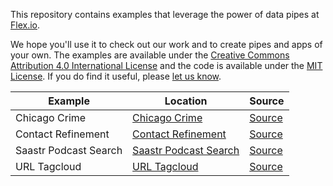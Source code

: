 This repository contains examples that leverage the power of data pipes at [Flex.io](https://www.flex.io).

We hope you'll use it to check out our work and to create pipes and apps of your own. The examples are available under the [Creative Commons Attribution 4.0 International License](http://creativecommons.org/licenses/by/4.0/) and the code is available under the [MIT License](http://opensource.org/licenses/MIT). If you do find it useful, please [let us know](mailto:hello@flex.io).

Example | Location | Source
---|---------|-------------
Chicago Crime | [Chicago Crime](https://flexiodata.github.io/examples/chicago-crime/) | [Source](https://github.com/flexiodata/examples/tree/master/chicago-crime)
Contact Refinement | [Contact Refinement](https://flexiodata.github.io/examples/contact-refinement/) | [Source](https://github.com/flexiodata/examples/tree/master/contact-refinement)
Saastr Podcast Search | [Saastr Podcast Search](https://flexiodata.github.io/examples/saastr-podcast-search/) | [Source](https://github.com/flexiodata/examples/tree/master/saastr-podcast-search)
URL Tagcloud | [URL Tagcloud](https://flexiodata.github.io/examples/text-keywords/) | [Source](https://github.com/flexiodata/examples/tree/master/text-keywords)
